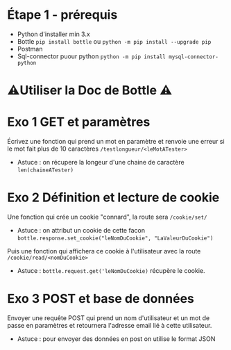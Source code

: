 # Étape 1 - prérequis

- Python d'installer min 3.x
- Bottle
  `pip install bottle` ou `python -m pip install --upgrade pip`
- Postman
- Sql-connector puour python `python -m pip install mysql-connector-python`

# ⚠️Utiliser la Doc de Bottle ⚠️


# Exo 1 GET et paramètres

Écrivez une fonction qui prend un mot en paramètre et renvoie une erreur si le mot fait plus de 10 caractères `/testlongueur/<leMotATester>`
  - Astuce : on récupere la longeur d'une chaine de caractère `len(chaineATester)` 


# Exo 2 Définition et lecture de cookie

Une fonction qui crée un cookie "connard", la route sera `/cookie/set/`
- Astuce : on attribut un cookie de cette facon `bottle.response.set_cookie("leNomDuCookie", "LaValeurDuCookie")`

Puis une fonction qui affichera ce cookie à l'utilisateur avec la route `/cookie/read/<nomDuCookie>`
- Astuce : `bottle.request.get('leNomDuCookie)` récupère le cookie.



# Exo 3 POST et base de données

  Envoyer une requête POST qui prend un nom d'utilisateur et un mot de passe en paramètres et retournera l'adresse email lié à cette utilisateur.
- Astuce : pour envoyer des données en post on utilise le format JSON  

